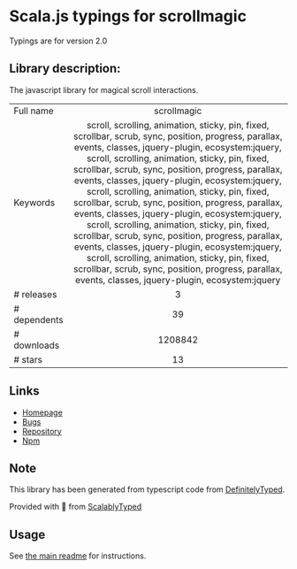 
# Scala.js typings for scrollmagic

Typings are for version 2.0

## Library description:
The javascript library for magical scroll interactions.

|                    |                 |
| ------------------ | :-------------: |
| Full name          | scrollmagic |
| Keywords           | scroll, scrolling, animation, sticky, pin, fixed, scrollbar, scrub, sync, position, progress, parallax, events, classes, jquery-plugin, ecosystem:jquery, scroll, scrolling, animation, sticky, pin, fixed, scrollbar, scrub, sync, position, progress, parallax, events, classes, jquery-plugin, ecosystem:jquery, scroll, scrolling, animation, sticky, pin, fixed, scrollbar, scrub, sync, position, progress, parallax, events, classes, jquery-plugin, ecosystem:jquery, scroll, scrolling, animation, sticky, pin, fixed, scrollbar, scrub, sync, position, progress, parallax, events, classes, jquery-plugin, ecosystem:jquery, scroll, scrolling, animation, sticky, pin, fixed, scrollbar, scrub, sync, position, progress, parallax, events, classes, jquery-plugin, ecosystem:jquery |
| # releases         | 3 |
| # dependents       | 39 |
| # downloads        | 1208842 |
| # stars            | 13 |

## Links
- [Homepage](http://ScrollMagic.io)
- [Bugs](https://github.com/janpaepke/ScrollMagic/issues)
- [Repository](https://github.com/janpaepke/ScrollMagic)
- [Npm](https://www.npmjs.com/package/scrollmagic)
    


## Note
This library has been generated from typescript code from [DefinitelyTyped](https://definitelytyped.org).

Provided with :purple_heart: from [ScalablyTyped](https://github.com/oyvindberg/ScalablyTyped)

## Usage
See [the main readme](../../readme.md) for instructions.


